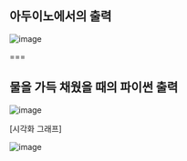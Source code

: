 ## 아두이노에서의 출력

![image](https://github.com/user-attachments/assets/bbafbaf6-0c65-4b0d-8e92-93ad38228c49)

===

## 물을 가득 채웠을 때의 파이썬 출력

![image](https://github.com/user-attachments/assets/488c59e7-9c44-4b3a-acb7-246e13f01d07)


[시각화 그래프]  

![image](https://github.com/user-attachments/assets/1308ae09-5144-4b55-8b2f-91a4b9cc42ad)


